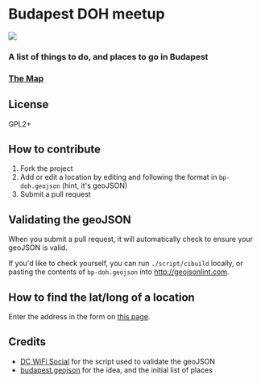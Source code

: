 # Budapest DOH meetup

<img src="https://travis-ci.org/jeherve/bp-doh-meetup">


### A list of things to do, and places to go in Budapest

### [The Map](bp-doh.geojson)

## License

GPL2+

## How to contribute

1. Fork the project
2. Add or edit a location by editing and following the format in `bp-doh.geojson` (hint, it's geoJSON)
3. Submit a pull request

## Validating the geoJSON

When you submit a pull request, it will automatically check to ensure your geoJSON is valid.

If you'd like to check yourself, you can run `./script/cibuild` locally, or pasting the contents of `bp-doh.geojson` into http://geojsonlint.com.

## How to find the lat/long of a location

Enter the address in the form on [this page](http://universimmedia.pagesperso-orange.fr/geo/loc.htm).

## Credits

- [DC WiFi Social](https://github.com/benbalter/dc-wifi-social) for the script used to validate the geoJSON
- [budapest.geojson](https://gist.github.com/ericholscher/8303554) for the idea, and the initial list of places
